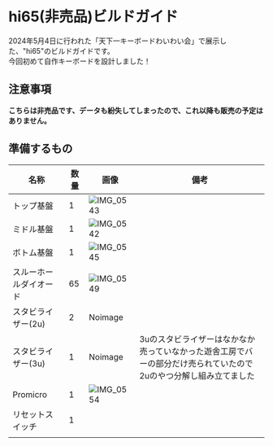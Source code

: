 # hi65(非売品)ビルドガイド
2024年5月4日に行われた「天下一キーボードわいわい会」で展示した、"hi65"のビルドガイドです。<br>
今回初めて自作キーボードを設計しました！<br>
## 注意事項
**こちらは非売品です、データも紛失してしまったので、これ以降も販売の予定はありません。**<br>
## 準備するもの
| 名称 | 数量 | 画像 | 備考 |
| --- | --- | --- | --- |
| トップ基盤  | 1 | ![IMG_0543](https://github.com/Kazusa2137/build-documents/assets/118288076/cfef7192-7332-49a5-8b06-ffcdce1e7c9f) |  |
| ミドル基盤  | 1 | ![IMG_0542](https://github.com/Kazusa2137/build-documents/assets/118288076/a5d69e1a-8f6e-46eb-8aa1-ea99ca2602d9) |  |
| ボトム基盤 | 1 | ![IMG_0545](https://github.com/Kazusa2137/build-documents/assets/118288076/e6018fce-0373-4e88-8d98-8557048009b0) |  |
| スルーホールダイオード | 65 | ![IMG_0549](https://github.com/Kazusa2137/build-documents/assets/118288076/72aaf389-bcea-4f4a-87b3-359fe60ce2c8) |  |
| スタビライザー(2u) | 2 | Noimage |  |
| スタビライザー(3u) | 1 | Noimage | 3uのスタビライザーはなかなか売っていなかった遊舎工房でバーの部分だけ売られていたので2uのやつ分解し組み立てました |
| Promicro | 1 | ![IMG_0554](https://github.com/Kazusa2137/build-documents/assets/118288076/c59e0dbf-3004-469c-83a7-20498da8deec) |  |
| リセットスイッチ | 1 |  |  |
|  |  |  |  |
